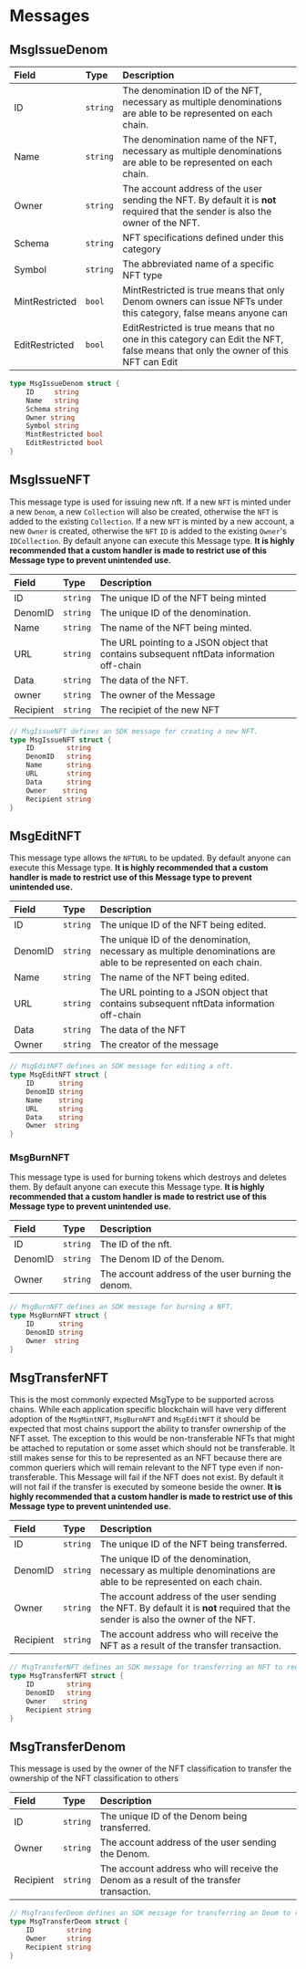 <!--
order: 2
-->

# Messages

## MsgIssueDenom

| **Field** | **Type** | **Description**                                                                                                                  |
| :-------- | :------- | :------------------------------------------------------------------------------------------------------------------------------- |
| ID      | `string`     | The denomination ID of the NFT, necessary as multiple denominations are able to be represented on each chain.                    |
| Name      | `string` | The denomination name of the NFT, necessary as multiple denominations are able to be represented on each chain.                  |
| Owner    | `string` | The account address of the user sending the NFT. By default it is __not__ required that the sender is also the owner of the NFT. |
| Schema    | `string` | NFT specifications defined under this category                                                                                   |
| Symbol    | `string` | The abbreviated name of a specific NFT type                                                                                 |
| MintRestricted    | `bool` | MintRestricted is true means that only Denom owners can issue NFTs under this category, false means anyone can         |                                                                        |
| EditRestricted    | `bool` | EditRestricted is true means that no one in this category can Edit the NFT, false means that only the owner of this NFT can Edit   |                                                                             |

```go
type MsgIssueDenom struct {
    ID     string
    Name   string
    Schema string
    Owner string
    Symbol string
    MintRestricted bool
    EditRestricted bool
}
```

## MsgIssueNFT

This message type is used for issuing new nft. If a new `NFT` is minted under a new `Denom`, a new `Collection` will also be created, otherwise the `NFT` is added to the existing `Collection`. If a new `NFT` is minted by a new account, a new `Owner` is created, otherwise the `NFT` `ID` is added to the existing `Owner`'s `IDCollection`. By default anyone can execute this Message type. **It is highly recommended that a custom handler is made to restrict use of this Message type to prevent unintended use.**

| **Field** | **Type** | **Description**                                                                            |
| :-------- | :------- | :----------------------------------------------------------------------------------------- |
| ID        | `string` | The unique ID of the NFT being minted                                                      |
| DenomID   | `string` | The unique ID of the denomination.                                                         |
| Name      | `string` | The name of the NFT being minted.                                                          |
| URL       | `string` | The URL pointing to a JSON object that contains subsequent nftData information off-chain |
| Data      | `string` | The data of the NFT.                                                                       |
| owner    | `string` | The owner of the Message                                                                  |
| Recipient | `string` | The recipiet of the new NFT                                                                |

```go
// MsgIssueNFT defines an SDK message for creating a new NFT.
type MsgIssueNFT struct {
    ID        string
    DenomID   string
    Name      string
    URL       string
    Data      string
    Owner    string
    Recipient string
}
```


## MsgEditNFT

This message type allows the `NFTURL` to be updated. By default anyone can execute this Message type. **It is highly recommended that a custom handler is made to restrict use of this Message type to prevent unintended use.**

| **Field** | **Type** | **Description**                                                                                                  |
| :-------- | :------- | :--------------------------------------------------------------------------------------------------------------- |
| ID        | `string` | The unique ID of the NFT being edited.                                                                           |
| DenomID   | `string` | The unique ID of the denomination, necessary as multiple denominations are able to be represented on each chain. |
| Name      | `string` | The name of the NFT being edited.                                                                                |
| URL       | `string` | The URL pointing to a JSON object that contains subsequent nftData information off-chain                       |
| Data      | `string` | The data of the NFT                                                                                              |
| Owner    | `string` | The creator of the message                                                                                       |

```go
// MsgEditNFT defines an SDK message for editing a nft.
type MsgEditNFT struct {
    ID      string
    DenomID string
    Name    string
    URL     string
    Data    string
    Owner  string
}
```


### MsgBurnNFT

This message type is used for burning tokens which destroys and deletes them. By default anyone can execute this Message type. **It is highly recommended that a custom handler is made to restrict use of this Message type to prevent unintended use.**

| **Field** | **Type** | **Description**                                    |
| :-------- | :------- | :------------------------------------------------- |
| ID        | `string` | The ID of the nft.                                 |
| DenomID   | `string` | The Denom ID of the Denom.                         |
| Owner     | `string` | The account address of the user burning the denom. |

```go
// MsgBurnNFT defines an SDK message for burning a NFT.
type MsgBurnNFT struct {
    ID      string
    DenomID string
    Owner  string
}
```

## MsgTransferNFT

This is the most commonly expected MsgType to be supported across chains. While each application specific blockchain will have very different adoption of the `MsgMintNFT`, `MsgBurnNFT` and `MsgEditNFT` it should be expected that most chains support the ability to transfer ownership of the NFT asset. The exception to this would be non-transferable NFTs that might be attached to reputation or some asset which should not be transferable. It still makes sense for this to be represented as an NFT because there are common queriers which will remain relevant to the NFT type even if non-transferable. This Message will fail if the NFT does not exist. By default it will not fail if the transfer is executed by someone beside the owner. **It is highly recommended that a custom handler is made to restrict use of this Message type to prevent unintended use.**

| **Field** | **Type** | **Description**                                                                                                                  |
| :-------- | :------- | :------------------------------------------------------------------------------------------------------------------------------- |
| ID        | `string` | The unique ID of the NFT being transferred.                                                                                      |
| DenomID   | `string` | The unique ID of the denomination, necessary as multiple denominations are able to be represented on each chain.                 |
| Owner    | `string` | The account address of the user sending the NFT. By default it is __not__ required that the sender is also the owner of the NFT. |
| Recipient | `string` | The account address who will receive the NFT as a result of the transfer transaction.                                            |

```go
// MsgTransferNFT defines an SDK message for transferring an NFT to recipient.
type MsgTransferNFT struct {
    ID        string
    DenomID   string
    Owner    string
    Recipient string
}
```





## MsgTransferDenom
This message is used by the owner of the NFT classification to transfer the ownership of the NFT classification to others

| **Field** | **Type** | **Description**                                                                                                                  |
| :-------- | :------- | :------------------------------------------------------------------------------------------------------------------------------- |
| ID        | `string` | The unique ID of the Denom being transferred.                                                                                      | 
| Owner     | `string` | The account address of the user sending the Denom. |
| Recipient | `string` | The account address who will receive the Denom as a result of the transfer transaction.                                            |

```go
// MsgTransferDeom defines an SDK message for transferring an Deom to recipient.
type MsgTransferDeom struct {
    ID        string
    Owner     string
    Recipient string
}
```